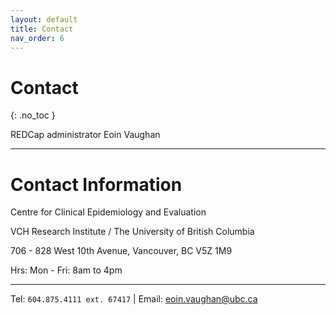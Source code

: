 ```yaml
---
layout: default
title: Contact
nav_order: 6
---
```


# Contact
{: .no_toc }

REDCap administrator
Eoin Vaughan

---

# Contact Information

Centre for Clinical Epidemiology and Evaluation

VCH Research Institute / The University of British Columbia

706 - 828 West 10th Avenue, Vancouver, BC V5Z 1M9

Hrs: Mon - Fri: 8am to 4pm

---

Tel: `604.875.4111 ext. 67417` | Email: <eoin.vaughan@ubc.ca>
